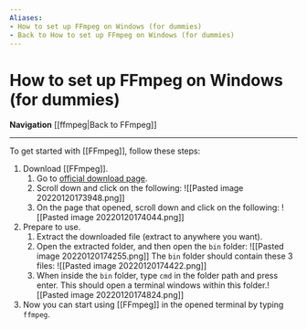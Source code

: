 ```yaml
---
Aliases:
- How to set up FFmpeg on Windows (for dummies)
- Back to How to set up FFmpeg on Windows (for dummies)
---
```


# How to set up FFmpeg on Windows (for dummies)
**Navigation**
[[ffmpeg|Back to FFmpeg]]

---

To get started with [[FFmpeg]], follow these steps:
1. Download [[FFmpeg]].
	1. Go to [official download page](https://www.ffmpeg.org/download.html).
	2. Scroll down and click on the following: ![[Pasted image 20220120173948.png]]
	3. On the page that opened, scroll down and click on the following: ![[Pasted image 20220120174044.png]]
2. Prepare to use.
	1. Extract the downloaded file (extract to anywhere you want).
	2. Open the extracted folder, and then open the `bin` folder: ![[Pasted image 20220120174255.png]] The `bin` folder should contain these 3 files: ![[Pasted image 20220120174422.png]]
	3. When inside the `bin` folder, type `cmd` in the folder path and press enter. This should open a terminal windows within this folder.![[Pasted image 20220120174824.png]]
3. Now you can start using [[FFmpeg]] in the opened terminal by typing `ffmpeg`.


